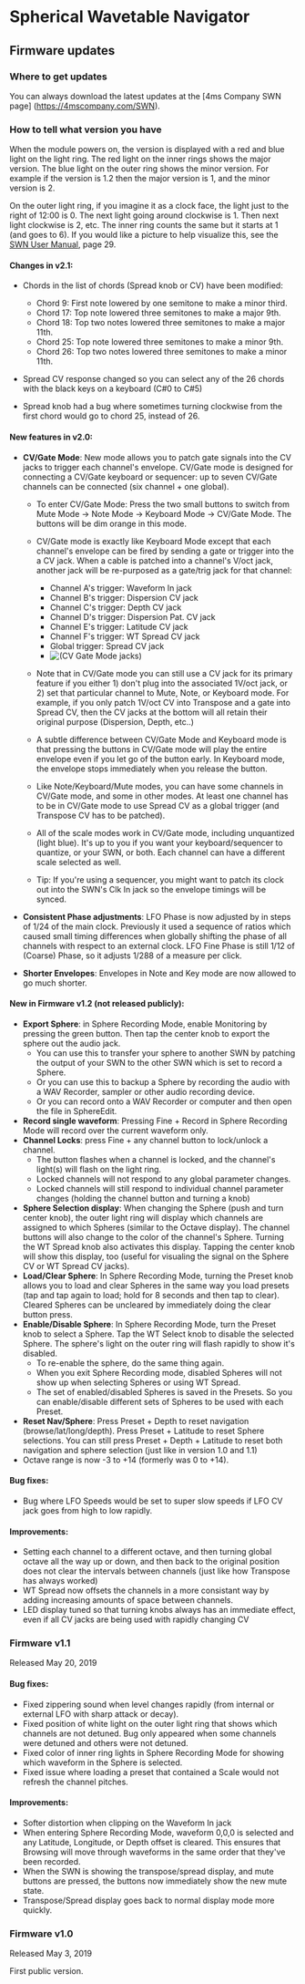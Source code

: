 # Spherical Wavetable Navigator

## Firmware updates

### Where to get updates
You can always download the latest updates at the [4ms Company SWN page] (https://4mscompany.com/SWN).

### How to tell what version you have
When the module powers on, the version is displayed with a red and blue light on the light ring. 
The red light on the inner rings shows the major version.
The blue light on the outer ring shows the minor version. For example if the version is 1.2 then the major version is 1, and the minor version is 2.

On the outer light ring, if you imagine it as a clock face, the light just to the right of 12:00 is 0. The next light going around clockwise is 1. Then next light clockwise is 2, etc. The inner ring counts the same but it starts at 1 (and goes to 6). If you would like a picture to help visualize this, see the [SWN User Manual](https://4mscompany.com/SWN/manual/SWN-manual-1.0.pdf), page 29.


#### Changes in v2.1:

  * Chords in the list of chords (Spread knob or CV) have been modified:
    * Chord 9: First note lowered by one semitone to make a minor third.
    * Chord 17: Top note lowered three semitones to make a major 9th.
    * Chord 18: Top two notes lowered three semitones to make a major 11th.
    * Chord 25: Top note lowered three semitones to make a minor 9th.
    * Chord 26: Top two notes lowered three semitones to make a minor 11th.

  * Spread CV response changed so you can select any of the 26 chords with the black keys on a keyboard (C#0 to C#5)
 
  * Spread knob had a bug where sometimes turning clockwise from the first chord would go to chord 25, instead of 26.
  
#### New features in v2.0:

  * __CV/Gate Mode__: New mode allows you to patch gate signals into the CV jacks to trigger each channel's envelope. CV/Gate mode is designed for connecting a CV/Gate keyboard or sequencer: up to seven CV/Gate channels can be connected (six channel + one global).
    * To enter CV/Gate Mode: Press the two small buttons to switch from Mute Mode -> Note Mode -> Keyboard Mode -> CV/Gate Mode. The buttons will be dim orange in this mode.
    * CV/Gate mode is exactly like Keyboard Mode except that each channel's envelope can be fired by sending a gate or trigger into the a CV jack. When a cable is patched into a channel's V/oct jack, another jack will be re-purposed as a gate/trig jack for that channel:
       * Channel A's trigger: Waveform In jack
       * Channel B's trigger: Dispersion CV jack
       * Channel C's trigger: Depth CV jack
       * Channel D's trigger: Dispersion Pat. CV jack
       * Channel E's trigger: Latitude CV jack
       * Channel F's trigger: WT Spread CV jack
       * Global trigger: Spread CV jack
       * ![(CV Gate Mode jacks)](CVGatemode.png)

    * Note that in CV/Gate mode you can still use a CV jack for its primary feature if you either 1) don't plug into the associated 1V/oct jack, or 2) set that particular channel to Mute, Note, or Keyboard mode. For example, if you only patch 1V/oct CV into Transpose and a gate into Spread CV, then the CV jacks at the bottom will all retain their original purpose (Dispersion, Depth, etc..) 
    * A subtle difference between CV/Gate Mode and Keyboard mode is that pressing the buttons in CV/Gate mode will play the entire envelope even if you let go of the button early. In Keyboard mode, the envelope stops immediately when you release the button.
    * Like Note/Keyboard/Mute modes, you can have some channels in CV/Gate mode, and some in other modes. At least one channel has to be in CV/Gate mode to use Spread CV as a global trigger (and Transpose CV has to be patched).
    * All of the scale modes work in CV/Gate mode, including unquantized (light blue). It's up to you if you want your keyboard/sequencer to quantize, or your SWN, or both. Each channel can have a different scale selected as well.
    * Tip: If you're using a sequencer, you might want to patch its clock out into the SWN's Clk In jack so the envelope timings will be synced.

  * __Consistent Phase adjustments__: LFO Phase is now adjusted by in steps of 1/24 of the main clock. Previously it used a sequence of ratios which caused small timing differences when globally shifting the phase of all channels with respect to an external clock. LFO Fine Phase is still 1/12 of (Coarse) Phase, so it adjusts 1/288 of a measure per click.
  * __Shorter Envelopes__: Envelopes in Note and Key mode are now allowed to go much shorter.


#### New in Firmware v1.2 (not released publicly):

  * __Export Sphere__: in Sphere Recording Mode, enable Monitoring by pressing the green button. Then tap the center knob to export the sphere out the audio jack.
     *  You can use this to transfer your sphere to another SWN by patching the output of your SWN to the other SWN which is set to record a Sphere. 
     *  Or you can use this to backup a Sphere by recording the audio with a WAV Recorder, sampler or other audio recording device.
     *  Or you can record onto a WAV Recorder or computer and then open the file in SphereEdit.
  * __Record single waveform__: Pressing Fine + Record in Sphere Recording Mode will record over the current waveform only.
  * __Channel Locks__: press Fine + any channel button to lock/unlock a channel. 
     * The button flashes when a channel is locked, and the channel's light(s) will flash on the light ring.
     * Locked channels will not respond to any global parameter changes.
     * Locked channels will still respond to individual channel parameter changes (holding the channel button and turning a knob)
  * __Sphere Selection display__: When changing the Sphere (push and turn center knob), the outer light ring will display which channels are assigned to which Spheres (similar to the Octave display). The channel buttons will also change to the color of the channel's Sphere. Turning the WT Spread knob also activates this display. Tapping the center knob will show this display, too (useful for visualing the signal on the Sphere CV or WT Spread CV jacks). 
  * __Load/Clear Sphere__: In Sphere Recording Mode, turning the Preset knob allows you to load and clear Spheres in the same way you load presets (tap and tap again to load; hold for 8 seconds and then tap to clear). Cleared Spheres can be uncleared by immediately doing the clear button press.
  * __Enable/Disable Sphere__: In Sphere Recording Mode, turn the Preset knob to select a Sphere. Tap the WT Select knob to disable the selected Sphere. The sphere's light on the outer ring will flash rapidly to show it's disabled. 
     * To re-enable the sphere, do the same thing again.
     * When you exit Sphere Recording mode, disabled Spheres will not show up when selecting Spheres or using WT Spread. 
     * The set of enabled/disabled Spheres is saved in the Presets. So you can enable/disable different sets of Spheres to be used with each Preset. 
  * __Reset Nav/Sphere__: Press Preset + Depth to reset navigation (browse/lat/long/depth). Press Preset + Latitude to reset Sphere selections. You can still press Preset + Depth + Latitude to reset both navigation and sphere selection (just like in version 1.0 and 1.1)
  * Octave range is now -3 to +14 (formerly was 0 to +14).


#### Bug fixes:

  * Bug where LFO Speeds would be set to super slow speeds if LFO CV jack goes from high to low rapidly.
  
   
#### Improvements:

  * Setting each channel to a different octave, and then turning global octave all the way up or down, and then back to the original position does not clear the intervals between channels (just like how Transpose has always worked)
  * WT Spread now offsets the channels in a more consistant way by adding increasing amounts of space between channels.
  * LED display tuned so that turning knobs always has an immediate effect, even if all CV jacks are being used with rapidly changing CV



### Firmware v1.1
Released May 20, 2019

#### Bug fixes:

  * Fixed zippering sound when level changes rapidly (from internal or external LFO with sharp attack or decay).
  * Fixed position of white light on the outer light ring that shows which channels are not detuned. Bug only appeared when some channels were detuned and others were not detuned.
  * Fixed color of inner ring lights in Sphere Recording Mode for showing which waveform in the Sphere is selected. 
  * Fixed issue where loading a preset that contained a Scale would not refresh the channel pitches.
  
   
#### Improvements:

  * Softer distortion when clipping on the Waveform In jack
  * When entering Sphere Recording Mode, waveform 0,0,0 is selected and any Latitude, Longitude, or Depth offset is cleared. This ensures that Browsing will move through waveforms in the same order that they've been recorded.
  * When the SWN is showing the transpose/spread display, and mute buttons are pressed, the buttons now immediately show the new mute state.
  * Transpose/Spread display goes back to normal display mode more quickly.

  
### Firmware v1.0
  
Released May 3, 2019
  
First public version.